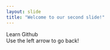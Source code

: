 ```yaml
---
layout: slide
title: "Welcome to our second slide!"
---
```

Learn Github <br>
Use the left arrow to go back!
